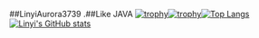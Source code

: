 ##LinyiAurora3739
.##Like JAVA
[![trophy](https://github-profile-trophy.vercel.app/?username=linyiaurora3739)](https://github.com/ryo-ma/github-profile-trophy)[![trophy](https://github-profile-trophy.vercel.app/?username=linyiaurora3739)](https://github.com/ryo-ma/github-profile-trophy)[![Top Langs](https://github-readme-stats.vercel.app/api/top-langs/?username=linyiaurora3739&layout=compact)](https://github.com/anuraghazra/github-readme-stats)
[![Linyi's GitHub stats](https://github-readme-stats.vercel.app/api?username=linyiaurora3739&show_icons=true&theme=radical)](https://github.com/anuraghazra/github-readme-stats?)
